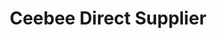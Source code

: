 ---
title: "Ceebee Direct Supplier"
url: /surigoa-city/ceebee-direct-supplier/
shop: variety store
---